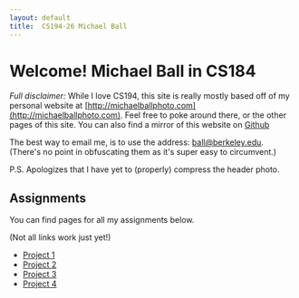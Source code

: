 ```yaml
---
layout: default
title:  CS194-26 Michael Ball
---
```


# Welcome! Michael Ball in CS184


_Full disclaimer:_
While I love CS194, this site is really mostly based off of my personal website at [http://michaelballphoto.com](http://michaelballphoto.com). Feel free to poke around there, or the other pages of this site. You can also find a mirror of this website on [Github](http://cycomachead.github.io/comp-photo-class)

The best way to email me, is to use the address: ball@berkeley.edu.
<br />
(There's no point in obfuscating them as it's super easy to circumvent.)

P.S. Apologizes that I have yet to (properly) compress the header photo.

## Assignments
You can find pages for all my assignments below.

(Not all links work just yet!)

* [Project 1](proj1)
* [Project 2](proj2)
* [Project 3](proj3)
* [Project 4](proj4)

